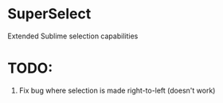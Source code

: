 SuperSelect
==================

Extended Sublime selection capabilities

TODO:
==================
1. Fix bug where selection is made right-to-left (doesn't work)